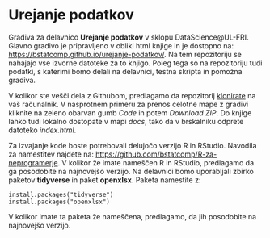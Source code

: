 # Urejanje podatkov
Gradiva za delavnico **Urejanje podatkov** v sklopu DataScience@UL-FRI. Glavno gradivo je pripravljeno v obliki html knjige in je dostopno na: https://bstatcomp.github.io/urejanje-podatkov/. Na tem repozitoriju se nahajajo vse izvorne datoteke za to knjigo. Poleg tega so na repozitoriju tudi podatki, s katerimi bomo delali na delavnici, testna skripta in pomožna gradiva.

V kolikor ste vešči dela z Githubom, predlagamo da repozitorij [klonirate](https://docs.github.com/en/github/creating-cloning-and-archiving-repositories/cloning-a-repository-from-github/cloning-a-repository) na vaš računalnik. V nasprotnem primeru za prenos celotne mape z gradivi kliknite na zeleno obarvan gumb *Code* in potem *Download ZIP*. Do knjige lahko tudi lokalno dostopate v mapi *docs*, tako da v brskalniku odprete datoteko *index.html*.

Za izvajanje kode boste potrebovali delujočo verzijo R in RStudio. Navodila za namestitev najdete na: https://github.com/bstatcomp/R-za-neprogramerje. V kolikor že imate nameščen R in RStudio, predlagamo da ga posodobite na najnovejšo verzijo. Na delavnici bomo uporabljali zbirko paketov **tidyverse** in paket **openxlsx**. Paketa namestite z:

```{r, eval=FALSE}
install.packages("tidyverse")
install.packages("openxlsx")
```

V kolikor imate ta paketa že nameščena, predlagamo, da jih posodobite na najnovejšo verzijo.
